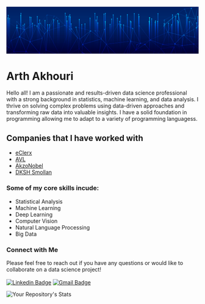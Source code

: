 ![Arth Akhouri](https://github.com/FlintyTub49/FlintyTub49/blob/main/assets/Cover.jpg?raw=true)

# Arth Akhouri

Hello all! I am a passionate and results-driven data science professional with a strong background in statistics, machine learning, and data analysis. I thrive on solving complex problems using data-driven approaches and transforming raw data into valuable insights. I have a solid foundation in programming allowing me to adapt to a variety of programming languagess.

## Companies that I have worked with
- [eClerx](https://eclerx.com)
- [AVL](https://www.avl.com/en)
- [AkzoNobel](https://www.akzonobel.com)
- [DKSH Smollan](https://smollan.com)

### Some of my core skills incude:
* Statistical Analysis
* Machine Learning
* Deep Learning
* Computer Vision
* Natural Language Processing
* Big Data

### Connect with Me
Please feel free to reach out if you have any questions or would like to collaborate on a data science project!<br><br>
[![Linkedin Badge](https://img.shields.io/badge/-LinkedIn-blue?style=flat-square&logo=Linkedin&logoColor=white&link=https://www.linkedin.com/in/arthakhouri)](https://www.linkedin.com/in/arthakhouri)
[![Gmail Badge](https://img.shields.io/badge/-Gmail-c14438?style=flat-square&logo=Gmail&logoColor=white&link=mailto:arthakhouri@gmail.com)](mailto:arthakhouri@gmail.com)

![Your Repository's Stats](https://github-readme-stats.vercel.app/api/top-langs/?username=FlintyTub49&theme=holi)

<!--
**FlintyTub49/FlintyTub49** is a ✨ _special_ ✨ repository because its `README.md` (this file) appears on your GitHub profile.

Here are some ideas to get you started:

- 🔭 I’m currently working on ...
- 🌱 I’m currently learning ...
- 👯 I’m looking to collaborate on ...
- 🤔 I’m looking for help with ...
- 💬 Ask me about ...
- 📫 How to reach me: ...
- 😄 Pronouns: ...
- ⚡ Fun fact: ...
-->
